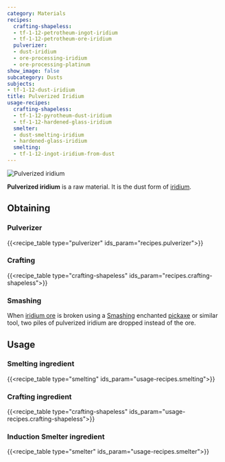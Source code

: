 ```yaml
---
category: Materials
recipes:
  crafting-shapeless:
  - tf-1-12-petrotheum-ingot-iridium
  - tf-1-12-petrotheum-ore-iridium
  pulverizer:
  - dust-iridium
  - ore-processing-iridium
  - ore-processing-platinum
show_image: false
subcategory: Dusts
subjects:
- tf-1-12-dust-iridium
title: Pulverized Iridium
usage-recipes:
  crafting-shapeless:
  - tf-1-12-pyrotheum-dust-iridium
  - tf-1-12-hardened-glass-iridium
  smelter:
  - dust-smelting-iridium
  - hardened-glass-iridium
  smelting:
  - tf-1-12-ingot-iridium-from-dust
---
```


![Pulverized iridium](/images/docs/1.12/thermal-foundation/dust-iridium.png)


**Pulverized iridium** is a raw material. It is the dust form of
[iridium](../iridium-ingot/).


Obtaining
---------

### Pulverizer
{{<recipe_table type="pulverizer" ids_param="recipes.pulverizer">}}

### Crafting
{{<recipe_table type="crafting-shapeless" ids_param="recipes.crafting-shapeless">}}

### Smashing
When [iridium ore](../iridium-ore/) is broken using a
[Smashing](../../cofh-core/smashing/) enchanted
[pickaxe](https://minecraft.gamepedia.com/Pickaxe) or similar tool, two piles of
pulverized iridium are dropped instead of the ore.


Usage
-----

### Smelting ingredient
{{<recipe_table type="smelting" ids_param="usage-recipes.smelting">}}

### Crafting ingredient
{{<recipe_table type="crafting-shapeless" ids_param="usage-recipes.crafting-shapeless">}}

### Induction Smelter ingredient
{{<recipe_table type="smelter" ids_param="usage-recipes.smelter">}}
